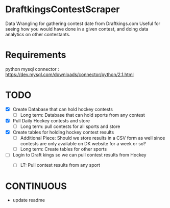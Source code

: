 # DraftkingsContestScraper
Data Wrangling for gathering contest date from Draftkings.com  Useful for seeing how you would have done in a given contest, and doing data analytics on other contestants.

# Requirements
python mysql connector : https://dev.mysql.com/downloads/connector/python/2.1.html

# TODO
- [x] Create Database that can hold hockey contests
    - [ ] Long term: Database that can hold sports from any contest
- [x] Pull Daily Hockey contests and store
    - [ ] Long term: pull contests for all sports and store
- [x] Create tables for holding hockey contest results
    - [ ] Additional Piece: Should we store results in a CSV form as well since contests are only available on DK website for a week or so?
    - [ ] Long term: Create tables for other sports
- [ ] Login to Draft kings so we can pull contest results from Hockey
    - [ ] LT: Pull contest results from any sport


# CONTINUOUS
- update readme




